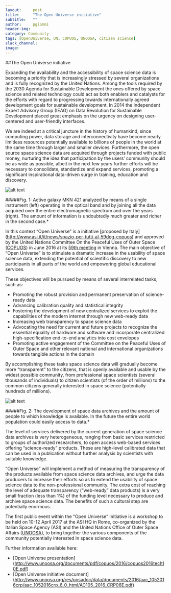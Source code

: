 ```yaml
---
layout:     post
title:      "The Open Universe initiative"
subtitle:   ""
author:     pgiommi
header-img:
category: Community
tags: [OpenUniverse, UN, COPUOS, UNOOSA, citizen science]
slack_channel: 
image:
---
```


##The Open Universe initiative

Expanding the availability and the accessibility of space science data is becoming a priority that is increasingly stressed by several organizations and is fully recognized by the United Nations. Among the tools required by the 2030 Agenda for Sustainable Development the ones offered by space science and related technology could act as both enablers and catalysts for the efforts with regard to progressing towards internationally agreed development goals for sustainable development. In 2014 the Independent Expert Advisory Group (IEAG) on Data Revolution for Sustainable Development placed great emphasis on the urgency on designing user-centered and user-friendly interfaces.

We are indeed at a critical juncture in the history of humankind, since computing power, data storage and interconnectivity have become nearly limitless resources potentially available to billions of people in the world at the same time through larger and smaller devices. Furthermore, the open source space science data are acquired through projects funded with public money, nurturing the idea that participation by the users’ community should be as wide as possible, albeit in the next few years further efforts will be necessary to consolidate, standardize and expand services, promoting a significant inspirational data-driven surge in training, education and discovery.

![alt text][Figure 1]

[Figure 1]: https://github.com/openplanetary/openplanetary.github.io/blob/master/img/OpenUniverse/mkn421.jpg "Figure 1"

#####Fig. 1: Active galaxy MKN 421 analyzed by means of a single instrument (left) operating in the optical band and by joining all the data acquired over the entire electromagnetic spectrum and over the years (right). The amount of information is undoubtedly much greater and richer in the second case.*

In this context “Open Universe” is a initiative [proposed by Italy] (http://www.asi.it/it/news/spazio-per-tutti-al-59deg-copuos) and approved by the United Nations Committee On the Peaceful Uses of Outer Space ([COPUOS](http://www.unoosa.org/oosa/en/ourwork/copuos/index.html)) in June 2016 at its [59th meeting](http://www.unoosa.org/oosa/en/ourwork/copuos/2016/index.html) in Vienna. The main objective of “Open Universe” is to stimulate a dramatic increase in the usability of space science data, extending the potential of scientific discovery to new participants in all parts of the world and empowering global educational services.

These objectives will be pursued by means of several interrelated tasks, such as:
+	Promoting the robust provision and permanent preservation of science-ready data
+	Advancing calibration quality and statistical integrity
+	Fostering the development of new centralized services to exploit the capabilities of the modern internet through new web-ready data
+	Increasing web transparency to space science data
+	Advocating the need for current and future projects to recognize the essential equality of hardware and software and incorporate centralized high-specification end-to-end analytics into cost envelopes
+	Promoting active engagement of the Committee on the Peaceful Uses of Outer Space and other relevant national and international organizations towards tangible actions in the domain

By accomplishing these tasks space science data will gradually become more “transparent” to the citizens, that is openly available and usable by the widest possible community, from professional space scientists (several thousands of individuals) to citizen scientists (of the order of millions) to the common citizens generally interested in space science (potentially hundreds of millions).

![alt text][Figure 2]

[Figure 2]: https://github.com/openplanetary/openplanetary.github.io/blob/master/img/OpenUniverse/newsletOct2016_openspace.png "Figure 2"

#####Fig. 2: The development of space data archives and the amount of people to which knowledge is available. In the future the entire world population could easily access to data.*

The level of services delivered by the current generation of space science data archives is very heterogeneous, ranging from basic services restricted to groups of authorized researchers, to open access web-based services offering “science-ready” products. These are high-level calibrated data that can be used in a publication without further analysis by scientists with suitable knowledge.

“Open Universe” will implement a method of measuring the transparency of the products available from space science data archives, and urge the data producers to increase their efforts so as to extend the usability of space science data to the non-professional community. The extra cost of reaching the level of adequate transparency (“web-ready” data products) is a very small fraction (less than 1%) of the funding level necessary to produce and archive space science data. The benefits of such a cultural step are potentially enormous.

The first public event within the “Open Universe” Initiative is a workshop to be held on 10-12 April 2017 at the ASI HQ in Rome, co-organized by the Italian Space Agency (ASI) and the United Nations Office of Outer Space Affairs ([UNOOSA](http://www.unoosa.org/)), to bring together the various components of the community potentially interested in space science data.  

Further information available here:
+ [Open Universe presentation] (http://www.unoosa.org/documents/pdf/copuos/2016/copuos2016tech10E.pdf)
+ [Open Universe initiative document] (http://www.unoosa.org/res/oosadoc/data/documents/2016/aac_1052016crp/aac_1052016crp_6_0_html/AC105_2016_CRP06E.pdf)
